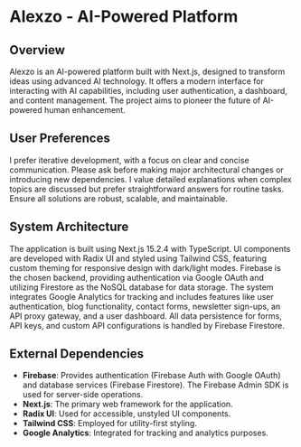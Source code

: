 # Alexzo - AI-Powered Platform

## Overview
Alexzo is an AI-powered platform built with Next.js, designed to transform ideas using advanced AI technology. It offers a modern interface for interacting with AI capabilities, including user authentication, a dashboard, and content management. The project aims to pioneer the future of AI-powered human enhancement.

## User Preferences
I prefer iterative development, with a focus on clear and concise communication. Please ask before making major architectural changes or introducing new dependencies. I value detailed explanations when complex topics are discussed but prefer straightforward answers for routine tasks. Ensure all solutions are robust, scalable, and maintainable.

## System Architecture
The application is built using Next.js 15.2.4 with TypeScript. UI components are developed with Radix UI and styled using Tailwind CSS, featuring custom theming for responsive design with dark/light modes. Firebase is the chosen backend, providing authentication via Google OAuth and utilizing Firestore as the NoSQL database for data storage. The system integrates Google Analytics for tracking and includes features like user authentication, blog functionality, contact forms, newsletter sign-ups, an API proxy gateway, and a user dashboard. All data persistence for forms, API keys, and custom API configurations is handled by Firebase Firestore.

## External Dependencies
- **Firebase**: Provides authentication (Firebase Auth with Google OAuth) and database services (Firebase Firestore). The Firebase Admin SDK is used for server-side operations.
- **Next.js**: The primary web framework for the application.
- **Radix UI**: Used for accessible, unstyled UI components.
- **Tailwind CSS**: Employed for utility-first styling.
- **Google Analytics**: Integrated for tracking and analytics purposes.